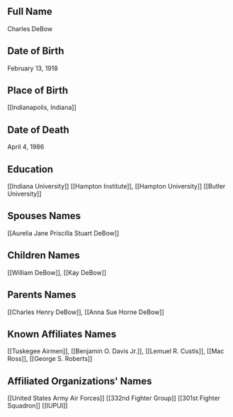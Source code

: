 ## Full Name
Charles DeBow

## Date of Birth
February 13, 1918

## Place of Birth
[[Indianapolis, Indiana]]

## Date of Death
April 4, 1986

## Education
[[Indiana University]]
[[Hampton Institute]], [[Hampton University]]
[[Butler University]]


## Spouses Names
[[Aurelia Jane Priscilla Stuart DeBow]]

## Children Names
[[William DeBow]], [[Kay DeBow]]

## Parents Names
[[Charles Henry DeBow]], [[Anna Sue Horne DeBow]]

## Known Affiliates Names
 [[Tuskegee Airmen]], [[Benjamin O. Davis Jr.]], [[Lemuel R. Custis]], [[Mac Ross]], [[George S. Roberts]]

## Affiliated Organizations' Names
 [[United States Army Air Forces]]
 [[332nd Fighter Group]]
 [[301st Fighter Squadron]] 
 [[IUPUI]]
 

